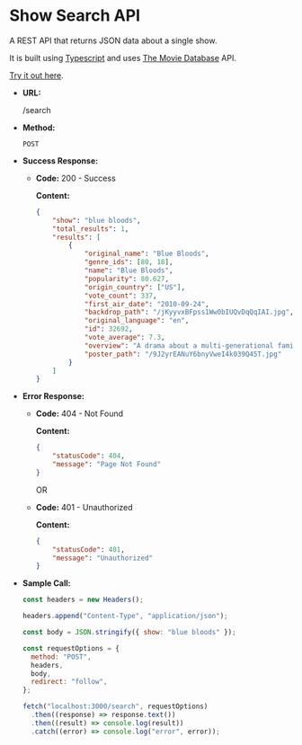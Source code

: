 # Show Search API

A REST API that returns JSON data about a single show.

It is built using [Typescript](https://www.typescriptlang.org/) and uses [The Movie Database](https://www.themoviedb.org/) API.

[Try it out here](https://reqbin.com/).

- **URL:**

  /search

- **Method:**

  `POST`

- **Success Response:**

  - **Code:** 200 - Success

    **Content:**

    ```json
    {
    	"show": "blue bloods",
    	"total_results": 1,
    	"results": [
    		{
    			"original_name": "Blue Bloods",
    			"genre_ids": [80, 18],
    			"name": "Blue Bloods",
    			"popularity": 80.627,
    			"origin_country": ["US"],
    			"vote_count": 337,
    			"first_air_date": "2010-09-24",
    			"backdrop_path": "/jKyyvxBFpss1Ww0bIUQvDqQqIAI.jpg",
    			"original_language": "en",
    			"id": 32692,
    			"vote_average": 7.3,
    			"overview": "A drama about a multi-generational family of cops dedicated to New York City law enforcement. Frank Reagan is the New York Police Commissioner and heads both the police force and the Reagan brood. He runs his department as diplomatically as he runs his family, even when dealing with the politics that plagued his unapologetically bold father, Henry, during his stint as Chief.",
    			"poster_path": "/9J2yrEANuY6bnyVweI4k039Q45T.jpg"
    		}
    	]
    }
    ```

* **Error Response:**

  - **Code:** 404 - Not Found

    **Content:**

    ```json
    {
    	"statusCode": 404,
    	"message": "Page Not Found"
    }
    ```

    OR

  - **Code:** 401 - Unauthorized

    **Content:**

    ```json
    {
    	"statusCode": 401,
    	"message": "Unauthorized"
    }
    ```

* **Sample Call:**

  ```javascript
  const headers = new Headers();

  headers.append("Content-Type", "application/json");

  const body = JSON.stringify({ show: "blue bloods" });

  const requestOptions = {
  	method: "POST",
  	headers,
  	body,
  	redirect: "follow",
  };

  fetch("localhost:3000/search", requestOptions)
  	.then((response) => response.text())
  	.then((result) => console.log(result))
  	.catch((error) => console.log("error", error));
  ```
